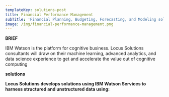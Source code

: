 ```yaml
---
templateKey: solutions-post
title: Financial Performance Management
subTitle: 'Financial Planning, Budgeting, Forecasting, and Modeling solutions.'
image: /img/financial-performance-management.png
---
```

**BRIEF** 

IBM Watson is the platform for cognitive business. Locus Solutions consultants will draw on their machine learning, advanced analytics, and data science experience to get and accelerate the value out of cognitive computing

**solutions**

**Locus Solutions develops solutions using IBM Watson Services to harness structured and unstructured data using:**
